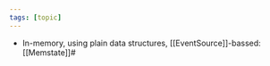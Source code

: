 ```yaml
---
tags: [topic]
---
```


- In-memory, using plain data structures, [[EventSource]]-bassed: [[Memstate]]#